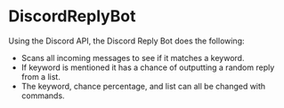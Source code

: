 # DiscordReplyBot

Using the Discord API, the Discord Reply Bot does the following:
  * Scans all incoming messages to see if it matches a keyword.
  * If keyword is mentioned it has a chance of outputting a random reply from a list. 
  * The keyword, chance percentage, and list can all be changed with commands.
  
